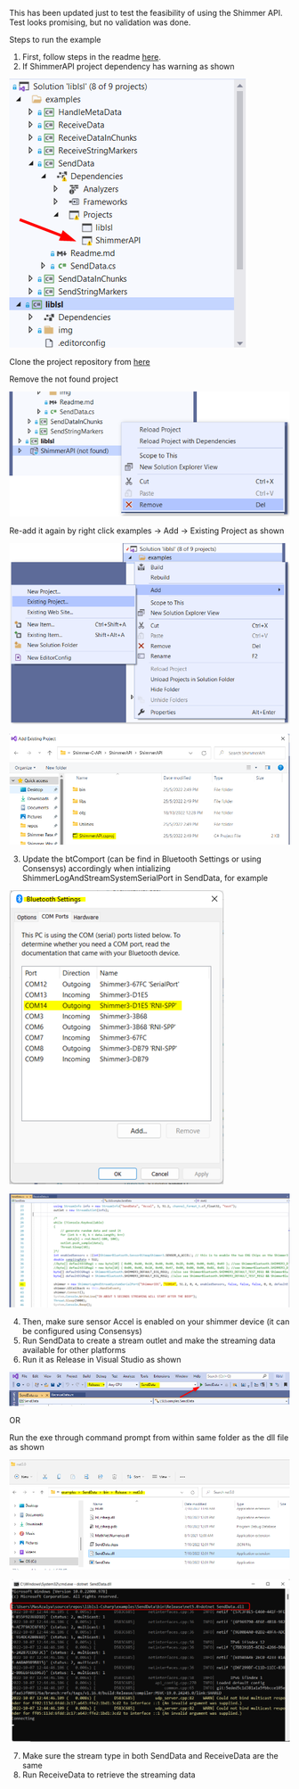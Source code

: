This has been updated just to test the feasibility of using the Shimmer API. Test looks promising, but no validation was done.

Steps to run the example
1. First, follow steps in the readme [here](https://github.com/ShimmerEngineering/liblsl-Csharp/tree/shimmer_dev).
2. If ShimmerAPI project dependency has warning as shown

![](img/vs2019_lsl_warning.png)

Clone the project repository from [here](https://github.com/ShimmerEngineering/Shimmer-C-API)

Remove the not found project

![](img/vs2019_lsl_remove.png)

Re-add it again by right click examples -> Add -> Existing Project as shown

![](img/vs2019_lsl_addExisting.png)

![](img/vs2019_lsl_shimmerAPI.png)

3. Update the btComport (can be find in Bluetooth Settings or using Consensys) accordingly when intializing ShimmerLogAndStreamSystemSerialPort in SendData, for example 

![](img/vs2019_lsl_btComport.png)

![](img/vs2019_lsl_codeComport.png)

4. Then, make sure sensor Accel is enabled on your shimmer device (it can be configured using Consensys)
5. Run SendData to create a stream outlet and make the streaming data available for other platforms
6. Run it as Release in Visual Studio as shown

![](img/vs2019_lsl_release.png)

OR 

Run the exe through command prompt from within same folder as the dll file as shown

![](img/vs2019_lsl_dir.png)

![](img/vs2019_lsl_cmd.png)

7. Make sure the stream type in both SendData and ReceiveData are the same
8. Run ReceiveData to retrieve the streaming data

